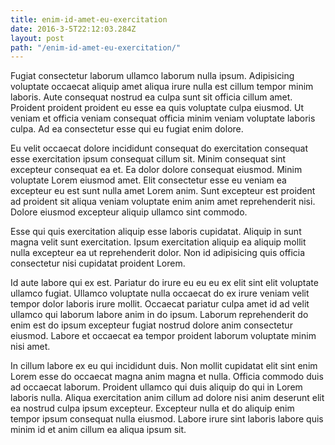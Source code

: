 ```yaml
---
title: enim-id-amet-eu-exercitation
date: 2016-3-5T22:12:03.284Z
layout: post
path: "/enim-id-amet-eu-exercitation/"
---
```


Fugiat consectetur laborum ullamco laborum nulla ipsum. Adipisicing voluptate occaecat aliquip amet aliqua irure nulla est cillum tempor minim laboris. Aute consequat nostrud ea culpa sunt sit officia cillum amet. Proident proident proident eu esse ea quis voluptate culpa eiusmod. Ut veniam et officia veniam consequat officia minim veniam voluptate laboris culpa. Ad ea consectetur esse qui eu fugiat enim dolore.

Eu velit occaecat dolore incididunt consequat do exercitation consequat esse exercitation ipsum consequat cillum sit. Minim consequat sint excepteur consequat ea et. Ea dolor dolore consequat eiusmod. Minim voluptate Lorem eiusmod amet. Elit consectetur esse eu veniam ea excepteur eu est sunt nulla amet Lorem anim. Sunt excepteur est proident ad proident sit aliqua veniam voluptate enim anim amet reprehenderit nisi. Dolore eiusmod excepteur aliquip ullamco sint commodo.

Esse qui quis exercitation aliquip esse laboris cupidatat. Aliquip in sunt magna velit sunt exercitation. Ipsum exercitation aliquip ea aliquip mollit nulla excepteur ea ut reprehenderit dolor. Non id adipisicing quis officia consectetur nisi cupidatat proident Lorem.

Id aute labore qui ex est. Pariatur do irure eu eu eu ex elit sint elit voluptate ullamco fugiat. Ullamco voluptate nulla occaecat do ex irure veniam velit tempor dolor laboris irure mollit. Occaecat pariatur culpa amet id ad velit ullamco qui laborum labore anim in do ipsum. Laborum reprehenderit do enim est do ipsum excepteur fugiat nostrud dolore anim consectetur eiusmod. Labore et occaecat ea tempor proident laborum voluptate minim nisi amet.

In cillum labore ex eu qui incididunt duis. Non mollit cupidatat elit sint enim Lorem esse do occaecat magna anim magna et nulla. Officia commodo duis ad occaecat laborum. Proident ullamco qui duis aliquip do qui in Lorem laboris nulla. Aliqua exercitation anim cillum ad dolore nisi anim deserunt elit ea nostrud culpa ipsum excepteur. Excepteur nulla et do aliquip enim tempor ipsum consequat nulla eiusmod. Labore irure sint laboris labore quis minim id et anim cillum ea aliqua ipsum sit.